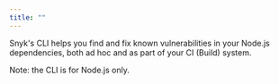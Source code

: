 ```yaml
---
title: ""
---
```


Snyk's CLI helps you find and fix known vulnerabilities in your Node.js dependencies, both ad hoc and as part of your CI (Build) system.

Note: the CLI is for Node.js only.

